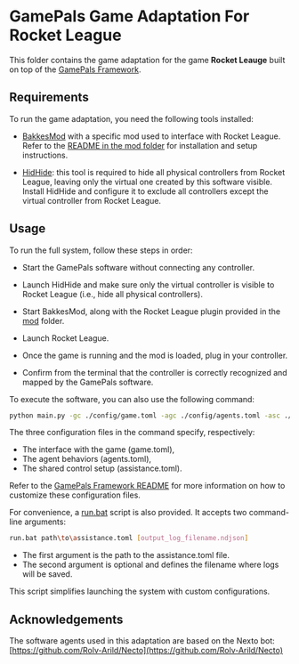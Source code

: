 # GamePals Game Adaptation For Rocket League

This folder contains the game adaptation for the game **Rocket Leauge** built on top of the [GamePals Framework](../README.md).

## Requirements

To run the game adaptation, you need the following tools installed:

- [BakkesMod](https://www.bakkesmod.com/) with a specific mod used to interface with Rocket League.
  Refer to the [README in the mod folder](mod) for installation and setup instructions.

- [HidHide](https://github.com/nefarius/HidHide): this tool is required to hide all physical controllers from Rocket League, leaving only the virtual one created by this software visible.
  Install HidHide and configure it to exclude all controllers except the virtual controller from Rocket League.

## Usage

To run the full system, follow these steps in order:

- Start the GamePals software without connecting any controller.

- Launch HidHide and make sure only the virtual controller is visible to Rocket League (i.e., hide all physical controllers).

- Start BakkesMod, along with the Rocket League plugin provided in the [mod](mod) folder.

- Launch Rocket League.

- Once the game is running and the mod is loaded, plug in your controller.

- Confirm from the terminal that the controller is correctly recognized and mapped by the GamePals software.

To execute the software, you can also use the following command:

```bash
python main.py -gc ./config/game.toml -agc ./config/agents.toml -asc ./config/assistance.toml
```

The three configuration files in the command specify, respectively:

- The interface with the game (game.toml),
- The agent behaviors (agents.toml),
- The shared control setup (assistance.toml).

Refer to the [GamePals Framework README](https://gitlab.di.unimi.it/ewlab/accessibility/gamepals/gamepals-framework/-/blob/main/README.md) for more information on how to customize these configuration files.

For convenience, a [run.bat](run.bat) script is also provided. It accepts two command-line arguments:

```bash
run.bat path\to\assistance.toml [output_log_filename.ndjson]
```

- The first argument is the path to the assistance.toml file.
- The second argument is optional and defines the filename where logs will be saved.

This script simplifies launching the system with custom configurations.

## Acknowledgements

The software agents used in this adaptation are based on the Nexto bot: [https://github.com/Rolv-Arild/Necto](https://github.com/Rolv-Arild/Necto)
